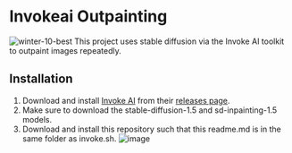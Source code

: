 # Invokeai Outpainting
![winter-10-best](https://user-images.githubusercontent.com/2520037/228950826-a6350b17-ca87-4397-88ed-ebae45997f93.gif)
This project uses stable diffusion via the Invoke AI toolkit to outpaint images repeatedly.

## Installation
1. Download and install [Invoke AI](https://github.com/invoke-ai/InvokeAI) from their [releases page](https://github.com/invoke-ai/InvokeAI/releases).
2. Make sure to download the stable-diffusion-1.5 and sd-inpainting-1.5 models.
3. Download and install this repository such that this readme.md is in the same folder as invoke.sh.
![image](https://user-images.githubusercontent.com/2520037/228951015-a1ee2994-0c4c-4a3b-a196-9f4da8ca197d.png)

